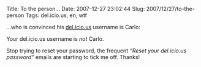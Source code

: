 Title: To the person...
Date: 2007-12-27 23:02:44
Slug: 2007/12/27/to-the-person
Tags: del.icio.us, en, wtf


…who is convinced his [del.icio.us][1] username is Carlo:

Your del.icio.us username is _not_ Carlo.

Stop trying to reset your password, the frequent _“Reset your del.icio.us
password”_ emails are starting to tick me off. Thanks!

   [1]: http://del.icio.us/
